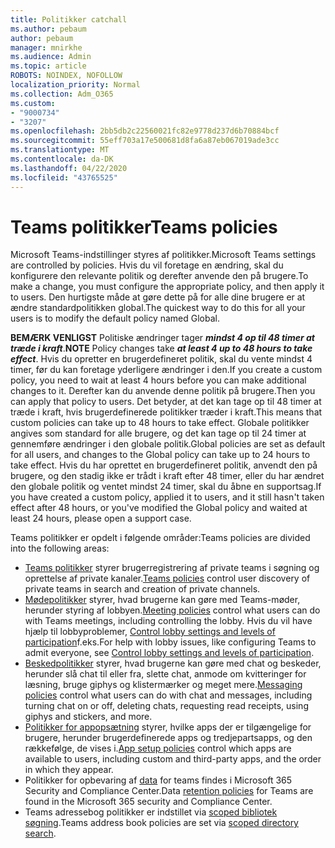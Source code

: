 ```yaml
---
title: Politikker catchall
ms.author: pebaum
author: pebaum
manager: mnirkhe
ms.audience: Admin
ms.topic: article
ROBOTS: NOINDEX, NOFOLLOW
localization_priority: Normal
ms.collection: Adm_O365
ms.custom:
- "9000734"
- "3207"
ms.openlocfilehash: 2bb5db2c22560021fc82e9778d237d6b70884bcf
ms.sourcegitcommit: 55eff703a17e500681d8fa6a87eb067019ade3cc
ms.translationtype: MT
ms.contentlocale: da-DK
ms.lasthandoff: 04/22/2020
ms.locfileid: "43765525"
---
```

# <a name="teams-policies"></a><span data-ttu-id="9aec4-102">Teams politikker</span><span class="sxs-lookup"><span data-stu-id="9aec4-102">Teams policies</span></span>

<span data-ttu-id="9aec4-103">Microsoft Teams-indstillinger styres af politikker.</span><span class="sxs-lookup"><span data-stu-id="9aec4-103">Microsoft Teams settings are controlled by policies.</span></span> <span data-ttu-id="9aec4-104">Hvis du vil foretage en ændring, skal du konfigurere den relevante politik og derefter anvende den på brugere.</span><span class="sxs-lookup"><span data-stu-id="9aec4-104">To make a change, you must configure the appropriate policy, and then apply it to users.</span></span> <span data-ttu-id="9aec4-105">Den hurtigste måde at gøre dette på for alle dine brugere er at ændre standardpolitikken global.</span><span class="sxs-lookup"><span data-stu-id="9aec4-105">The quickest way to do this for all your users is to modify the default policy named Global.</span></span> 

<span data-ttu-id="9aec4-106">**BEMÆRK VENLIGST** Politiske ændringer tager ***mindst 4 op til 48 timer at træde i kraft***.</span><span class="sxs-lookup"><span data-stu-id="9aec4-106">**NOTE** Policy changes take ***at least 4 up to 48 hours to take effect***.</span></span> <span data-ttu-id="9aec4-107">Hvis du opretter en brugerdefineret politik, skal du vente mindst 4 timer, før du kan foretage yderligere ændringer i den.</span><span class="sxs-lookup"><span data-stu-id="9aec4-107">If you create a custom policy, you need to wait at least 4 hours before you can make additional changes to it.</span></span> <span data-ttu-id="9aec4-108">Derefter kan du anvende denne politik på brugere.</span><span class="sxs-lookup"><span data-stu-id="9aec4-108">Then you can apply that policy to users.</span></span> <span data-ttu-id="9aec4-109">Det betyder, at det kan tage op til 48 timer at træde i kraft, hvis brugerdefinerede politikker træder i kraft.</span><span class="sxs-lookup"><span data-stu-id="9aec4-109">This means that custom policies can take up to 48 hours to take effect.</span></span> <span data-ttu-id="9aec4-110">Globale politikker angives som standard for alle brugere, og det kan tage op til 24 timer at gennemføre ændringer i den globale politik.</span><span class="sxs-lookup"><span data-stu-id="9aec4-110">Global policies are set as default for all users, and changes to the Global policy can take up to 24 hours to take effect.</span></span> <span data-ttu-id="9aec4-111">Hvis du har oprettet en brugerdefineret politik, anvendt den på brugere, og den stadig ikke er trådt i kraft efter 48 timer, eller du har ændret den globale politik og ventet mindst 24 timer, skal du åbne en supportsag.</span><span class="sxs-lookup"><span data-stu-id="9aec4-111">If you have created a custom policy, applied it to users, and it still hasn't taken effect after 48 hours, or you've modified the Global policy and waited at least 24 hours, please open a support case.</span></span>

<span data-ttu-id="9aec4-112">Teams politikker er opdelt i følgende områder:</span><span class="sxs-lookup"><span data-stu-id="9aec4-112">Teams policies are divided into the following areas:</span></span>

- <span data-ttu-id="9aec4-113">[Teams politikker](https://docs.microsoft.com/MicrosoftTeams/teams-policies) styrer brugerregistrering af private teams i søgning og oprettelse af private kanaler.</span><span class="sxs-lookup"><span data-stu-id="9aec4-113">[Teams policies](https://docs.microsoft.com/MicrosoftTeams/teams-policies) control user discovery of private teams in search and creation of private channels.</span></span>  
- <span data-ttu-id="9aec4-114">[Mødepolitikker](https://docs.microsoft.com/microsoftteams/meeting-policies-in-teams) styrer, hvad brugerne kan gøre med Teams-møder, herunder styring af lobbyen.</span><span class="sxs-lookup"><span data-stu-id="9aec4-114">[Meeting policies](https://docs.microsoft.com/microsoftteams/meeting-policies-in-teams) control what users can do with Teams meetings, including controlling the lobby.</span></span> <span data-ttu-id="9aec4-115">Hvis du vil have hjælp til lobbyproblemer, [Control lobby settings and levels of participation](https://docs.microsoft.com/alchemyinsights/bypass-lobby)f.eks.</span><span class="sxs-lookup"><span data-stu-id="9aec4-115">For help with lobby issues, like configuring Teams to admit everyone, see [Control lobby settings and levels of participation](https://docs.microsoft.com/alchemyinsights/bypass-lobby).</span></span>
- <span data-ttu-id="9aec4-116">[Beskedpolitikker](https://docs.microsoft.com/microsoftteams/messaging-policies-in-teams) styrer, hvad brugerne kan gøre med chat og beskeder, herunder slå chat til eller fra, slette chat, anmode om kvitteringer for læsning, bruge giphys og klistermærker og meget mere.</span><span class="sxs-lookup"><span data-stu-id="9aec4-116">[Messaging policies](https://docs.microsoft.com/microsoftteams/messaging-policies-in-teams) control what users can do with chat and messages, including turning chat on or off, deleting chats, requesting read receipts, using giphys and stickers, and more.</span></span>
- <span data-ttu-id="9aec4-117">[Politikker for appopsætning](https://docs.microsoft.com/MicrosoftTeams/teams-app-setup-policies) styrer, hvilke apps der er tilgængelige for brugere, herunder brugerdefinerede apps og tredjepartsapps, og den rækkefølge, de vises i.</span><span class="sxs-lookup"><span data-stu-id="9aec4-117">[App setup policies](https://docs.microsoft.com/MicrosoftTeams/teams-app-setup-policies) control which apps are available to users, including custom and third-party apps, and the order in which they appear.</span></span>  
- <span data-ttu-id="9aec4-118">Politikker for opbevaring af [data](https://docs.microsoft.com/microsoftteams/retention-policies) for teams findes i Microsoft 365 Security and Compliance Center.</span><span class="sxs-lookup"><span data-stu-id="9aec4-118">Data [retention policies](https://docs.microsoft.com/microsoftteams/retention-policies) for Teams are found in the Microsoft 365 security and Compliance Center.</span></span>
- <span data-ttu-id="9aec4-119">Teams adressebog politikker er indstillet via [scoped bibliotek søgning](https://docs.microsoft.com/MicrosoftTeams/teams-scoped-directory-search).</span><span class="sxs-lookup"><span data-stu-id="9aec4-119">Teams address book policies are set via [scoped directory search](https://docs.microsoft.com/MicrosoftTeams/teams-scoped-directory-search).</span></span>